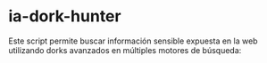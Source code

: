 # ia-dork-hunter
Este script permite buscar información sensible expuesta en la web utilizando dorks avanzados en múltiples motores de búsqueda:
